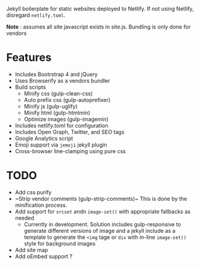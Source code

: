 Jekyll boilerplate for static websites deployed to Netlify. If not using Netlify, disregard `netlify.toml`.

**Note** : assumes all site javascript exists in site.js. Bundling is only done for vendors

# Features
* Includes Bootrstrap 4 and jQuery
* Uses Browserify as a vendors bundler
* Build scripts
  * Minify css (gulp-clean-css)
  * Auto prefix css (gulp-autoprefixer)
  * Minify js (gulp-uglify)
  * Minify html (gulp-htmlmin)
  * Optimize images (gulp-imagemin)
 * Includes netlify.toml for configuration
 * Includes Open Graph, Twitter, and SEO tags
 * Google Analytics script
 * Emoji support via `jemoji` jekyll plugin
 * Cross-browser line-clamping using pure css
  
  
  # TODO
  * Add css purify
  * ~Strip vendor comments (gulp-strip-comments)~ This is done by the minification process.
  * Add support for `srcset` andn `image-set()` with appropriate fallbacks as needed 
    * Currently in development. Solution includes gulp-responsive to generate different versions of image and a jekyll include as a template to generate the `<img` tage or `div` with in-line `image-set()` style for background images
  * Add site map
  * Add oEmbed support ?
  
